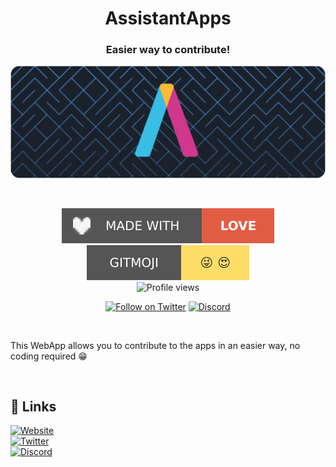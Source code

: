 <div align="center">
  
  # AssistantApps
  ### Easier way to contribute!
  ![header](https://github.com/AssistantApps/.github/blob/main/img/animatedBanner.svg?raw=true)
  
  <br />
  
  ![madeWithLove](https://github.com/AssistantApps/.github/blob/main/badges/made-with-love.svg)
  ![gitmoji](https://github.com/AssistantApps/.github/blob/main/badges/gitmoji.svg?raw=true)<br />
  ![Profile views](https://komarev.com/ghpvc/?username=AssistantApps&color=green&style=for-the-badge)

  [![Follow on Twitter](https://img.shields.io/twitter/follow/AssistantApps?color=%231d9bf0&style=for-the-badge)][assistantAppsTwitter]
  [![Discord](https://img.shields.io/discord/625007826913198080?style=for-the-badge)][discord]
  
  <br /> 
</div>

This WebApp allows you to contribute to the apps in an easier way, no coding required 😁

<br />

## 🔗 Links
[![Website](https://img.shields.io/badge/Website-nmsassistant.com-blue?color=7986cc&style=for-the-badge)][assistantAppsWebsite] <br />
[![Twitter](https://img.shields.io/badge/Twitter-@AssistantApps-blue?color=1DA1F2&style=for-the-badge)][assistantAppsTwitter] <br />
[![Discord](https://img.shields.io/badge/Discord-AssistantApps-blue?color=5865F2&style=for-the-badge)][discord] <br />



<!-- Links used in the page -->

[kurtGithub]: https://github.com/Khaoz-Topsy?ref=AssistantAppsGithubTools
[assistantAppsTools]: https://tools.assistantapps.com?ref=AssistantAppsGithubTools
[assistantAppsWebsite]: https://assistantapps.com?ref=AssistantAppsGithubTools
[assistantAppsTwitter]: https://twitter.com/AssistantApps?ref=AssistantAppsGithubTools
[discord]: https://assistantapps.com/discord?ref=AssistantAppsGithubTools



